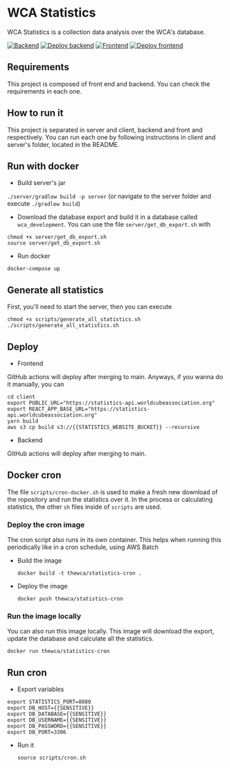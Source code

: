 # WCA Statistics

WCA Statistics is a collection data analysis over the WCA's database.

[![Backend](https://github.com/thewca/statistics/actions/workflows/backtest.yaml/badge.svg)](https://github.com/thewca/statistics/actions/workflows/backtest.yaml)
[![Deploy backend](https://github.com/thewca/statistics/actions/workflows/backdeploy.yaml/badge.svg)](https://github.com/thewca/statistics/actions/workflows/backdeploy.yaml)
[![Frontend](https://github.com/thewca/statistics/actions/workflows/fronttest.yaml/badge.svg)](https://github.com/thewca/statistics/actions/workflows/fronttest.yaml)
[![Deploy frontend](https://github.com/thewca/statistics/actions/workflows/frontdeploy.yaml/badge.svg)](https://github.com/thewca/statistics/actions/workflows/frontdeploy.yaml)

## Requirements

This project is composed of front end and backend. You can check the requirements in each one.

## How to run it

This project is separated in server and client, backend and front and respectively. You can run each one by following instructions in client and server's folder, located in the README.

## Run with docker

- Build server's jar

`./server/gradlew build -p server` (or navigate to the server folder and execute `./gradlew build`)

- Download the database export and build it in a database called `wca_development`. You can use the file `server/get_db_export.sh` with

```
chmod +x server/get_db_export.sh
source server/get_db_export.sh
```

- Run docker

`docker-compose up`

## Generate all statistics

First, you'll need to start the server, then you can execute

```
chmod +x scripts/generate_all_statistics.sh
./scripts/generate_all_statistics.sh
```

## Deploy

- Frontend

GitHub actions will deploy after merging to main. Anyways, if you wanna do it manually, you can

```
cd client
export PUBLIC_URL="https://statistics-api.worldcubeassociation.org"
export REACT_APP_BASE_URL="https://statistics-api.worldcubeassociation.org"
yarn build
aws s3 cp build s3://{{STATISTICS_WEBSITE_BUCKET}} --recursive
```

- Backend

GitHub actions will deploy after merging to main.

## Docker cron

The file `scripts/cron-docker.sh` is used to make a fresh new download of the ropository and run the statistics over it. In the process or calculating statistics, the other `sh` files inside of `scripts` are used.

### Deploy the cron image

The cron script also runs in its own container. This helps when running this periodically like in a cron schedule, using AWS Batch

- Build the image

  `docker build -t thewca/statistics-cron .`

- Deploy the image

  `docker push thewca/statistics-cron`

### Run the image locally

You can also run this image locally. This image will download the export, update the database and calculate all the statistics.

`docker run thewca/statistics-cron`

## Run cron

- Export variables

```
export STATISTICS_PORT=8080
export DB_HOST={{SENSITIVE}}
export DB_DATABASE={{SENSITIVE}}
export DB_USERNAME={{SENSITIVE}}
export DB_PASSWORD={{SENSITIVE}}
export DB_PORT=3306
```

- Run it

  `source scripts/cron.sh`
